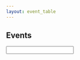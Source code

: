 ```yaml
---
layout: event_table
---
```


## <span class="glyphicon glyphicon-calendar"></span> Events

<input id="filter" type="text">
<div id="table"></div>
